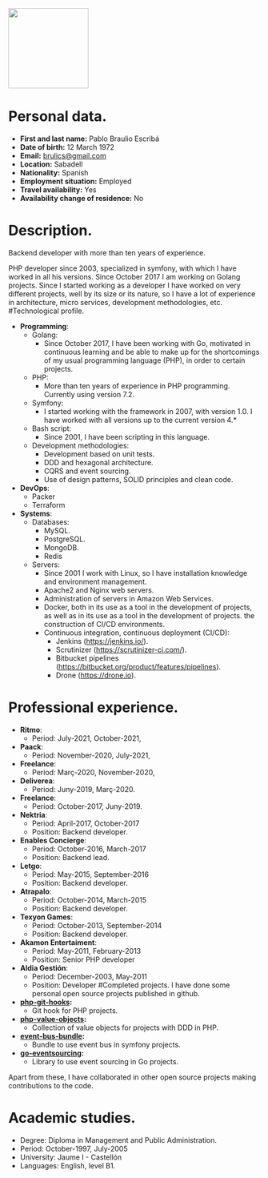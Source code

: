 <img src="https://avatars3.githubusercontent.com/u/760646?s=460&v=4" width="160">

# Personal data.
* **First and last name:** Pablo Braulio Escribá
* **Date of birth:** 12 March 1972
* **Email:** brulics@gmail.com
* **Location:** Sabadell
* **Nationality:** Spanish
* **Employment situation:** Employed
* **Travel availability:** Yes
* **Availability change of residence:** No

# Description.
Backend developer with more than ten years of experience.

PHP developer since 2003, specialized in symfony, with which I have worked in all his
versions. Since October 2017 I am working on Golang projects.
Since I started working as a developer I have worked on very different projects, well
by its size or its nature, so I have a lot of experience in architecture, micro
services, development methodologies, etc.
#Technological profile.
* **Programming**:
    * Golang:
        * Since October 2017, I have been working with Go, motivated in continuous learning and be able to make up for the shortcomings of my usual programming language (PHP), in order to certain projects.
    * PHP:
        * More than ten years of experience in PHP programming. Currently using version 7.2. 
    * Symfony:
        * I started working with the framework in 2007, with version 1.0. I have worked with all versions up to the current version 4.*
    * Bash script:
        * Since 2001, I have been scripting in this language.
    * Development methodologies:
        * Development based on unit tests.
        * DDD and hexagonal architecture.
        * CQRS and event sourcing.
        * Use of design patterns, SOLID principles and clean code.
* **DevOps**:
     * Packer
     * Terraform
* **Systems**:
     * Databases:
        * MySQL.
        * PostgreSQL.
        * MongoDB.
        * Redis
     * Servers:
        * Since 2001 I work with Linux, so I have installation knowledge and environment management.
        * Apache2 and Nginx web servers.
        * Administration of servers in Amazon Web Services.
        * Docker, both in its use as a tool in the development of projects, as well as in its use as a tool in the development of projects. the construction of CI/CD environments.
        * Continuous integration, continuous deployment (CI/CD):
            * Jenkins (https://jenkins.io/).
            * Scrutinizer (https://scrutinizer-ci.com/).
            * Bitbucket pipelines (https://bitbucket.org/product/features/pipelines).
            * Drone (https://drone.io).
# Professional experience.
* **Ritmo**:
  * Period: July-2021, October-2021,
* **Paack**:
  * Period: November-2020, July-2021,
* **Freelance**:
   * Period: Març-2020, November-2020,
* **Deliverea**:
   * Period: Juny-2019, Març-2020.
* **Freelance**:
   * Period: October-2017, Juny-2019.
* **Nektria**:
   * Period: April-2017, October-2017
   * Position: Backend developer.
* **Enables Concierge**:
   * Period: October-2016, March-2017
   * Position: Backend lead.
* **Letgo**:
   * Period: May-2015, September-2016
   * Position: Backend developer.
* **Atrapalo**:
   * Period: October-2014, March-2015
   * Position: Backend developer.
* **Texyon Games**:
   * Period: October-2013, September-2014
   * Position: Backend developer.
* **Akamon Entertaiment**:
   * Period: May-2011, February-2013
   * Position: Senior PHP developer
* **Aldia Gestión**:
   * Period: December-2003, May-2011
   * Position: Developer
#Completed projects.
I have done some personal open source projects published in github. 
* **[php-git-hooks](https://github.com/bruli/php-git-hooks):**
    * Git hook for PHP projects. 
* **[php-value-objects](https://github.com/bruli/php-value-objects):**
    * Collection of value objects for projects with DDD in PHP. 
* **[event-bus-bundle](https://github.com/bruli/event-bus-bundle):**
    * Bundle to use event bus in symfony projects. 
* **[go-eventsourcing](https://github.com/bruli/go-eventsourcing):**
    * Library to use event sourcing in Go projects.

Apart from these, I have collaborated in other open source projects making contributions to the code.
# Academic studies.
* Degree: Diploma in Management and Public Administration.
* Period: October-1997, July-2005
* University: Jaume I - Castellón
* Languages: English, level B1.
